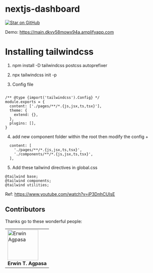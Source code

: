 # nextjs-dashboard

[![Star on GitHub](https://img.shields.io/github/stars/erwinagpasa/nextjs-dashboard.svg?style=social)](https://github.com/erwinagpasa/nextjs-dashboard)

Demo: https://main.dkvv58mowx94a.amplifyapp.com



# Installing tailwindcss

1. npm install -D tailwindcss postcss autoprefixer

2. npx tailwindcss init -p 

3. Config file
```

/** @type {import('tailwindcss').Config} */
module.exports = {
  content: ['./pages/**/*.{js,jsx,ts,tsx}'],
  theme: {
    extend: {},
  },
  plugins: [],
}
```

4. add new component folder within the root then modify the config +

```
  content: [
    './pages/**/*.{js,jsx,ts,tsx}',
    './components/**/*.{js,jsx,ts,tsx}',
  ],  
```

5. Add these tailwind directives in global.css

```
@tailwind base;
@tailwind components;
@tailwind utilities;
```

Ref: https://www.youtube.com/watch?v=iP3DnhCUIsE



## Contributors

Thanks go to these wonderful people:

<table>
  <tbody>
    <tr>
      <td><a href="https://www.facebook.com/witchcraft.xxx"><img src="https://avatars.githubusercontent.com/u/637956?s=100&u=8257bbca6cb7bba4841ee509540328439884f8bd&v=4" width="100px;" alt="Erwin Agpasa"/></a><br /><b>Erwin T. Agpasa</b></td>
    </tr>    
  </tbody>
</table>